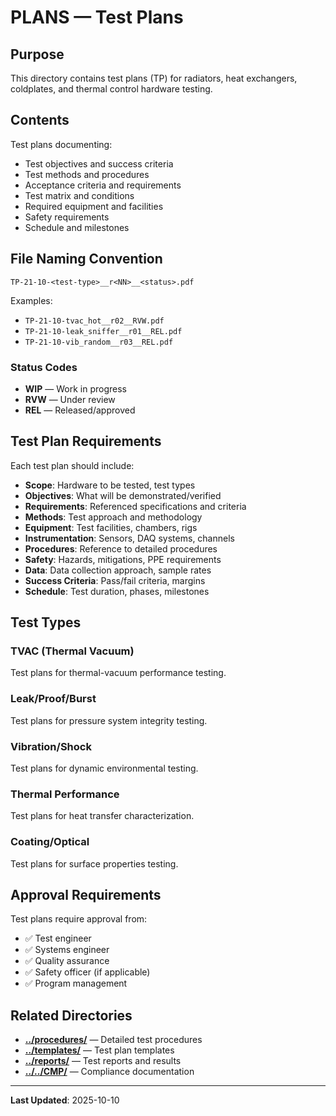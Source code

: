 # PLANS — Test Plans

## Purpose

This directory contains test plans (TP) for radiators, heat exchangers, coldplates, and thermal control hardware testing.

## Contents

Test plans documenting:
- Test objectives and success criteria
- Test methods and procedures
- Acceptance criteria and requirements
- Test matrix and conditions
- Required equipment and facilities
- Safety requirements
- Schedule and milestones

## File Naming Convention

```
TP-21-10-<test-type>__r<NN>__<status>.pdf
```

Examples:
- `TP-21-10-tvac_hot__r02__RVW.pdf`
- `TP-21-10-leak_sniffer__r01__REL.pdf`
- `TP-21-10-vib_random__r03__REL.pdf`

### Status Codes
- **WIP** — Work in progress
- **RVW** — Under review
- **REL** — Released/approved

## Test Plan Requirements

Each test plan should include:
- **Scope**: Hardware to be tested, test types
- **Objectives**: What will be demonstrated/verified
- **Requirements**: Referenced specifications and criteria
- **Methods**: Test approach and methodology
- **Equipment**: Test facilities, chambers, rigs
- **Instrumentation**: Sensors, DAQ systems, channels
- **Procedures**: Reference to detailed procedures
- **Safety**: Hazards, mitigations, PPE requirements
- **Data**: Data collection approach, sample rates
- **Success Criteria**: Pass/fail criteria, margins
- **Schedule**: Test duration, phases, milestones

## Test Types

### TVAC (Thermal Vacuum)
Test plans for thermal-vacuum performance testing.

### Leak/Proof/Burst
Test plans for pressure system integrity testing.

### Vibration/Shock
Test plans for dynamic environmental testing.

### Thermal Performance
Test plans for heat transfer characterization.

### Coating/Optical
Test plans for surface properties testing.

## Approval Requirements

Test plans require approval from:
- ✅ Test engineer
- ✅ Systems engineer
- ✅ Quality assurance
- ✅ Safety officer (if applicable)
- ✅ Program management

## Related Directories

- **[../procedures/](../procedures/)** — Detailed test procedures
- **[../templates/](../templates/)** — Test plan templates
- **[../reports/](../reports/)** — Test reports and results
- **[../../CMP/](../../CMP/)** — Compliance documentation

---

**Last Updated**: 2025-10-10
